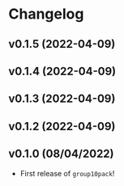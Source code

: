 # Changelog

<!--next-version-placeholder-->

## v0.1.5 (2022-04-09)


## v0.1.4 (2022-04-09)


## v0.1.3 (2022-04-09)


## v0.1.2 (2022-04-09)


## v0.1.0 (08/04/2022)

- First release of `group10pack`!